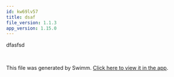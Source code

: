 ```yaml
---
id: kw69lv57
title: dsaf
file_version: 1.1.3
app_version: 1.15.0
---
```


dfasfsd

<br/>

This file was generated by Swimm. [Click here to view it in the app](http://localhost:5000/repos/Z2l0aHViJTNBJTNBYWJzZWlsLWNwcCUzQSUzQXNhYXItc3dpbW0=/docs/kw69lv57).
